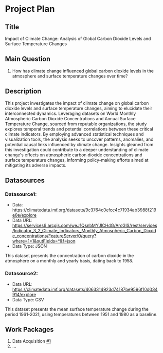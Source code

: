 # Project Plan

## Title

Impact of Climate Change: Analysis of Global Carbon Dioxide Levels and Surface Temperature Changes

## Main Question

1. How has climate change influenced global carbon dioxide levels in the atmosphere and surface temperature changes over time?
   
## Description

This project investigates the impact of climate change on global carbon dioxide levels and surface temperature changes, aiming to elucidate their interconnected dynamics. Leveraging datasets on World Monthly Atmospheric Carbon Dioxide Concentrations and Annual Surface Temperature Change, sourced from reputable organizations, the study explores temporal trends and potential correlations between these critical climate indicators. By employing advanced statistical techniques and visualization tools, the analysis seeks to uncover patterns, anomalies, and potential causal links influenced by climate change. Insights gleaned from this investigation could contribute to a deeper understanding of climate change's effects on atmospheric carbon dioxide concentrations and surface temperature changes, informing policy-making efforts aimed at mitigating its adverse impacts.

## Datasources

### Datasource1:

* Data: https://climatedata.imf.org/datasets/9c3764c0efcc4c71934ab3988f219e0e/explore
* Data URL: https://services9.arcgis.com/weJ1QsnbMYJlCHdG/ArcGIS/rest/services/Indicator_3_2_Climate_Indicators_Monthly_Atmospheric_Carbon_Dioxide_concentrations/FeatureServer/0/query?where=1=1&outFields=*&f=json
* Data Type: JSON

This dataset presents the concentration of carbon dioxide in the atmosphere on a monthly and yearly basis, dating back to 1958.

### Datasource2:

* Data URL: https://climatedata.imf.org/datasets/4063314923d74187be9596f10d034914/explore
* Data Type: CSV

This dataset presents the mean surface temperature change during the period 1961-2021, using temperatures between 1951 and 1980 as a baseline.

## Work Packages

1. Data Acquisition [#1][i1]
2. ...

[i1]: https://github.com/jvalue/made-template/issues/1
